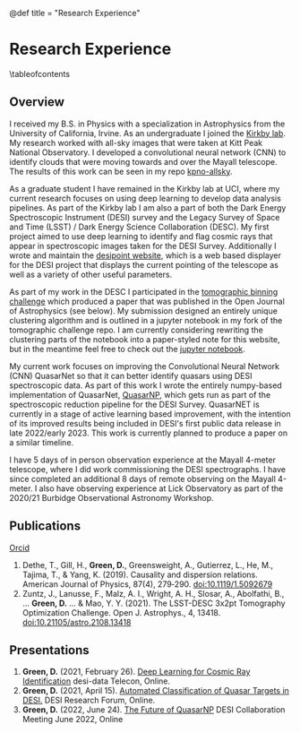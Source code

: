 @def title = "Research Experience"

# Research Experience
\tableofcontents

## Overview
I received my B.S. in Physics with a specialization in Astrophysics from the
University of California, Irvine. As an undergraduate I joined the [Kirkby lab](https://faculty.sites.uci.edu/dkirkby/).
My research worked with all-sky images that were taken at Kitt Peak National Observatory.
I developed a convolutional neural network (CNN) to identify clouds that were
moving towards and over the Mayall telescope. The results of this work can be
seen in my repo [kpno-allsky](https://github.com/dylanagreen/kpno-allsky).

As a graduate student I have remained in the Kirkby lab at UCI,
where my current research focuses on using deep learning to develop
data analysis pipelines. As part of the Kirkby lab I am also a part of both
the Dark Energy Spectroscopic Instrument (DESI) survey and the
Legacy Survey of Space and Time (LSST) / Dark Energy Science Collaboration (DESC).
My first project aimed to use deep learning to identify and flag cosmic rays
that appear in spectroscopic images taken for the DESI Survey.
Additionally I wrote and maintain the [desipoint website](https://dylanagreen.github.io/desipoint/),
 which is a web based displayer for the DESI project that displays the current
 pointing of the telescope as well as a variety of other useful parameters.

As part of my work in the DESC I participated in the [tomographic binning challenge](https://github.com/LSSTDESC/tomo_challenge)
which produced a paper that was published in the Open Journal of Astrophysics (see below).
My submission designed an entirely unique clustering algorithm and is outlined
in a jupyter notebook in my fork of the tomographic challenge repo.
I am currently considering rewriting the clustering parts of the notebook into a
paper-styled note for this website, but in the meantime feel free to check out
the [jupyter notebook](https://github.com/dylanagreen/tomo_challenge/blob/master/notebooks/binning_as_clustering.ipynb).

My current work focuses on improving the Convolutional Neural Network (CNN) QuasarNet
so that it can better identify quasars using DESI spectroscopic data.
As part of this work I wrote the entirely numpy-based implementation of QuasarNet,
[QuasarNP](https://github.com/desihub/QuasarNP), which gets run as part of the
spectroscopic reduction pipeline for the DESI Survey.
QuasarNET is currently in a stage of active learning based improvement, with the
intention of its improved results being included in DESI's first public data release
in late 2022/early 2023. This work is currently planned to produce a paper on a
similar timeline.

I have 5 days of in person observation experience at the Mayall 4-meter telescope, where I did work commissioning the DESI spectrographs. I have since completed an additional 8 days of remote observing on the Mayall 4-meter. I also have observing experience at Lick Observatory as part of the 2020/21 Burbidge Observational Astronomy Workshop.

## Publications
[Orcid](https://orcid.org/0000-0002-0676-3661)
1. Dethe, T., Gill, H., **Green, D.**, Greensweight, A., Gutierrez, L., He, M., Tajima, T., & Yang, K. (2019). Causality and dispersion relations. American Journal of Physics, 87(4), 279‐290. [doi:10.1119/1.5092679](https://doi.org/10.1119/1.5092679)
2. Zuntz, J., Lanusse, F., Malz, A. I., Wright, A. H., Slosar, A., Abolfathi, B., ... **Green, D.** ... & Mao, Y. Y. (2021). The LSST-DESC 3x2pt Tomography Optimization Challenge. Open J. Astrophys., 4, 13418. [doi:10.21105/astro.2108.13418](https://doi.org/10.21105/astro.2108.13418)

## Presentations
1. **Green, D.** (2021, February 26). [Deep Learning for Cosmic Ray Identification](/assets/presentations/02_26_21_deepCR_spectro.pdf) desi-data Telecon, Online.
2. **Green, D.** (2021, April 15). [Automated Classification of Quasar Targets in DESI.](/assets/presentations/04_15_21_qnp_research_forum.pdf) DESI Research Forum, Online.
3. **Green, D.** (2022, June 24). [The Future of QuasarNP](/assets/presentations/06_24_22_future_of_qnp.pdf) DESI Collaboration Meeting June 2022, Online